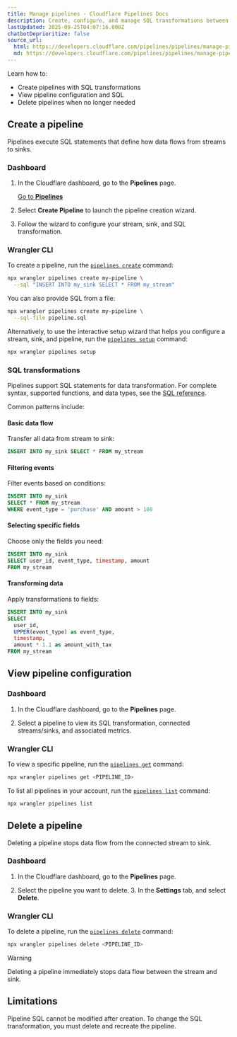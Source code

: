 ```yaml
---
title: Manage pipelines · Cloudflare Pipelines Docs
description: Create, configure, and manage SQL transformations between streams and sinks
lastUpdated: 2025-09-25T04:07:16.000Z
chatbotDeprioritize: false
source_url:
  html: https://developers.cloudflare.com/pipelines/pipelines/manage-pipelines/
  md: https://developers.cloudflare.com/pipelines/pipelines/manage-pipelines/index.md
---
```


Learn how to:

* Create pipelines with SQL transformations
* View pipeline configuration and SQL
* Delete pipelines when no longer needed

## Create a pipeline

Pipelines execute SQL statements that define how data flows from streams to sinks.

### Dashboard

1. In the Cloudflare dashboard, go to the **Pipelines** page.

   [Go to **Pipelines**](https://dash.cloudflare.com/?to=/:account/pipelines)

2. Select **Create Pipeline** to launch the pipeline creation wizard.

3. Follow the wizard to configure your stream, sink, and SQL transformation.

### Wrangler CLI

To create a pipeline, run the [`pipelines create`](https://developers.cloudflare.com/workers/wrangler/commands/#pipelines-create) command:

```bash
npx wrangler pipelines create my-pipeline \
  --sql "INSERT INTO my_sink SELECT * FROM my_stream"
```

You can also provide SQL from a file:

```bash
npx wrangler pipelines create my-pipeline \
  --sql-file pipeline.sql
```

Alternatively, to use the interactive setup wizard that helps you configure a stream, sink, and pipeline, run the [`pipelines setup`](https://developers.cloudflare.com/workers/wrangler/commands/#pipelines-setup) command:

```bash
npx wrangler pipelines setup
```

### SQL transformations

Pipelines support SQL statements for data transformation. For complete syntax, supported functions, and data types, see the [SQL reference](https://developers.cloudflare.com/pipelines/sql-reference/).

Common patterns include:

#### Basic data flow

Transfer all data from stream to sink:

```sql
INSERT INTO my_sink SELECT * FROM my_stream
```

#### Filtering events

Filter events based on conditions:

```sql
INSERT INTO my_sink
SELECT * FROM my_stream
WHERE event_type = 'purchase' AND amount > 100
```

#### Selecting specific fields

Choose only the fields you need:

```sql
INSERT INTO my_sink
SELECT user_id, event_type, timestamp, amount
FROM my_stream
```

#### Transforming data

Apply transformations to fields:

```sql
INSERT INTO my_sink
SELECT
  user_id,
  UPPER(event_type) as event_type,
  timestamp,
  amount * 1.1 as amount_with_tax
FROM my_stream
```

## View pipeline configuration

### Dashboard

1. In the Cloudflare dashboard, go to the **Pipelines** page.

2. Select a pipeline to view its SQL transformation, connected streams/sinks, and associated metrics.

### Wrangler CLI

To view a specific pipeline, run the [`pipelines get`](https://developers.cloudflare.com/workers/wrangler/commands/#pipelines-get) command:

```bash
npx wrangler pipelines get <PIPELINE_ID>
```

To list all pipelines in your account, run the [`pipelines list`](https://developers.cloudflare.com/workers/wrangler/commands/#pipelines-list) command:

```bash
npx wrangler pipelines list
```

## Delete a pipeline

Deleting a pipeline stops data flow from the connected stream to sink.

### Dashboard

1. In the Cloudflare dashboard, go to the **Pipelines** page.

2. Select the pipeline you want to delete. 3. In the **Settings** tab, and select **Delete**.

### Wrangler CLI

To delete a pipeline, run the [`pipelines delete`](https://developers.cloudflare.com/workers/wrangler/commands/#pipelines-delete) command:

```bash
npx wrangler pipelines delete <PIPELINE_ID>
```

Warning

Deleting a pipeline immediately stops data flow between the stream and sink.

## Limitations

Pipeline SQL cannot be modified after creation. To change the SQL transformation, you must delete and recreate the pipeline.
